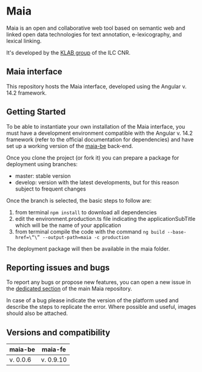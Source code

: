# Maia
Maia is an open and collaborative web tool based on semantic web and linked open data technologies for text annotation, e-lexicography, and lexical linking.

It's developed by the [KLAB group](https://www.ilc.cnr.it/klab/) of the ILC CNR.

## Maia interface 
This repository hosts the Maia interface, developed using the Angular v. 14.2 framework.

## Getting Started
To be able to instantiate your own installation of the Maia interface, you must have a development environment compatible with the Angular v. 14.2 framework (refer to the official documentation for dependencies) and have set up a working version of the [maia-be](https://github.com/klab-ilc-cnr/maia-be) back-end.

Once you clone the project (or fork it) you can prepare a package for deployment using branches:

- master: stable version
- develop: version with the latest developments, but for this reason subject to frequent changes

Once the branch is selected, the basic steps to follow are:

1. from terminal `npm install` to download all dependencies
2. edit the environment.production.ts file indicating the applicationSubTitle which will be the name of your application
3. from terminal compile the code with the command `ng build --base-href=\“\” --output-path=maia -c production`

The deployment package will then be available in the maia folder.

## Reporting issues and bugs
To report any bugs or propose new features, you can open a new issue in the [dedicated section](https://github.com/klab-ilc-cnr/Maia/issues) of the main Maia repository.

In case of a bug please indicate the version of the platform used and describe the steps to replicate the error. Where possible and useful, images should also be attached.

## Versions and compatibility
| maia-be  | maia-fe |
| ------------- | ------------- |
| v. 0.0.6  | v. 0.9.10  |
